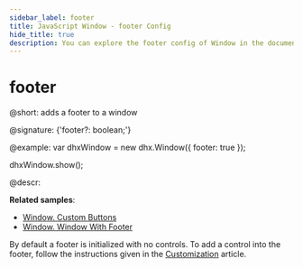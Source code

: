 ```yaml
---
sidebar_label: footer
title: JavaScript Window - footer Config 
hide_title: true
description: You can explore the footer config of Window in the documentation of the DHTMLX JavaScript UI library. Browse developer guides and API reference, try out code examples and live demos, and download a free 30-day evaluation version of DHTMLX Suite 7.
---
```

 
# footer

@short: adds a footer to a window

@signature: {'footer?: boolean;'}

@example:
var dhxWindow = new dhx.Window({
    footer: true
});

dhxWindow.show();

@descr:

**Related samples**:
- [Window. Custom Buttons](https://snippet.dhtmlx.com/o7xlvvv3)
- [Window. Window With Footer](https://snippet.dhtmlx.com/qu5j85ag)

By default a footer is initialized with no controls. To add a control into the footer, follow the instructions given in the [Customization](window/customization.md#controls-and-operations) article.

[comment]: # (@related: window/how_to_start.md window/configuration.md#footer)
